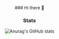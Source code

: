 <div align=center>
### Hi there 👋

### Stats

![Anurag's GitHub stats](https://github-readme-stats.vercel.app/api?username=1evup&show_icons=true&theme=blue_navy)
</div>
<!--
**1evup/1evup** is a ✨ _special_ ✨ repository because its `README.md` (this file) appears on your GitHub profile.

Here are some ideas to get you started:

- 🔭 I’m currently working on ...
- 🌱 I’m currently learning ...
- 👯 I’m looking to collaborate on ...
- 🤔 I’m looking for help with ...
- 💬 Ask me about ...
- 📫 How to reach me: ...
- 😄 Pronouns: ...
- ⚡ Fun fact: ...
-->
